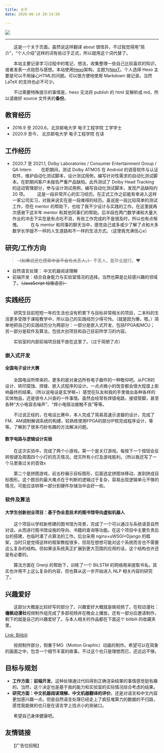 ```yaml
---
title: 关于
date: 2020-06-14 20:14:50

---
```


![](/about/index/natsumi2.3.jpg)

***

　　这是一个关于页面。虽然说这样翻译 about 很怪异，不过我觉得用“简介”，“个人介绍”这样的词有些过于正式，所以就用这个词代替了。

　　本站主要记录学习过程中的笔记、想法，收集整理一些自己比较喜欢的知识，或者发表一点抱怨与感想。本站使用[Hexo](https://hexo.io/zh-cn/)架构，主题为[NexT](http://theme-next.iissnan.com/)。个人选择 Hexo 主要是可以不用操心HTML的问题。可以很方便地使用 Markdown 做记录。当然 LaTeX 的支持也必不可少。

　　不过需要特殊提示的事情是，hexo 无法将 publish 的 html 反解析成 md，所以请做好 source 文件夹的**备份**。

## 教育经历

- 2016.9 至 2020.6，北京邮电大学 电子工程学院 工学学士
- 2020.9 至今，     北京邮电大学 电子工程学院 在读

## 工作经历

- 2020.7 至 2021.1, Dolby Laboratories / Consumer Entertainment Group / QA Intern
　　在职期间，测试 Dolby ATMOS 在 Android 的调音软件与认证软件，维护自动化测试脚本，设计测试用例，编写针对性需求的自动化测试脚本。在职期间客户未报告严重产品缺陷。此外测试了 Dolby Head Tracking 的运动管理部分，参与设计测试用例，编写自动化测试脚本，发现产品缺陷约 20 项。
　　这是一段非常开心的实习经历。在正式工作之前能有幸进入这样一家公司实习，对我来说实在是一段难得的经历。虽说是一段比较简单的测试工作，但在 mentor 的帮助下，也给了我不少设计与实践的工作。在这里就再次感谢下这半年 mentor 和其他同事们的帮助。后半段在两门数学课和大量大作业的冲击下实在是有点吃不消，有些工作完成的不是很及时，所以也有点惭愧。
　　在与 mentor 和同事的聊天当中，感觉自己或多或少了解了点和大多数学长学姐不一样的人生道路和不一样的生活方式。（这使我充满信心x）

## 研究/工作方向

> ~~（如果说还在摸索中会不会有点丢人。）~~ 不丢人，能毕业就行。❤️

- 自然语言处理： 中文机器阅读理解
- 前端开发：结合自身能力与实验室情况的选择。当然也算是比较感兴趣的领域了。~~（JavaScript 垃圾语言）~~


## 实践经历

　　研究生目前短短一年的生活也没有积累下与目标非常相关的项目，二本科的生活更多受限于课程教学中，所以自己的实践经历少得可怜。（就是因为懒，嗯。）简单地把自己的实践经历分为两部分：一部分是嵌入式开发，包括FPGA和MCU；另一部分是软件及算法，包括大创项目和自己目前所学习的内容。

　　实验室的内部前端项目就不放在这里了。（过于简陋了点）

### 嵌入式开发

#### 全国电子设计大赛

　　全国电设所带来的，更多的是对身边所有电子器件的一种敬仰吧。从PCB的设计、转印腐蚀、焊接、嵌入式程序的设计。一点点微小的改变都会很大程度上影响最终的结果。（所以说电设是玄学嘛~）感觉在队友和我的手里做出各种各样的实体物品，还是很令人兴奋的一件事情。虽然会经常有焊错电路，接错管脚，甚至各种“大小电容去噪声”、“焊小电阻治接触不良”等等。

　　不过说正经的，在电设比赛中，本人完成了简易高速示波器的设计，完成了FM、AM调制解调系统的构建，较熟练使用FPGA的部分IP核完成程序设计，等等。了解到了很多巧妙有趣的方法解决问题。

#### 数字电路与逻辑设计实验

　　在这次实验中，完成了两个小游戏。第一个是关灯游戏。每按下一个按钮会反转按键及周围四个小灯的亮灭情况。熄灭所有小灯及游戏胜利。（所以我还写了一个马里奥过关的音效x

　　第二个是拼图游戏，前五秒展示目标图形，后面选定拼图块移动，直到拼成目标图形。这个题目的最大难点在于判断的逻辑过于复杂，容易出现逻辑单元不够的情况，可能应该转移一部分到硬件存储当中会好一些。

### 软件及算法

#### 大学生创新创业项目：基于伪全息技术的图书馆导向虚拟机器人

　　这个项目以学校新修建的图书馆为背景，完成了一个可以通过与系统语音自然对话，从而进行图书馆设施的导向、书籍的查询等功能。在这个项目中主要负责后台的搭建，也临时凑了点算法的工作。后台采用 nginx+uWSGI+Django 的框架，当时只是觉得这样的框架教程很多，但现在想想可能对这个系统而言也不需要这么复杂的结构。但如果该系统真正扩展到更大范围的应用的话，这个结构也许还是有必要的。

　　算法方面在 Orenji 的帮助下，训练了一个 BiLSTM 的网络用来提取书名。其实也许用不上这么复杂的内容，但也算从这一步开始进入 NLP 相关内容的研究了。

## 兴趣爱好

　　这部分大概是比较好写的部分了。兴趣爱好大概就是做视频了。在校动漫社：**檐枫动漫社**视频制作组完成了多部视频并在晚会上播放。还有一部分应邀请制作，剩下的就是自己的兴趣爱好了。与本人相关的作品都在下面这个 bilibili 的收藏夹里。

[Link: Bilibili](https://space.bilibili.com/1760844/favlist?fid=47192744)

　　视频制作部分，侧重于MG（Motion Graphic）动画的制作。希望可以在简象的画面之中，包含一个细节丰富的故事。不过这个也只是理想而已，还远远不够。

## 目标与规划

- **工作方面：前端开发**。这种处理通过代码得到正确渲染结果的事情感觉挺有趣的。当然，这个决定也是基于我的能力和实验室的实际情况综合考虑的结果。
- **研究方面：中文机器阅读理解、中文机器翻译的评价**。还是对语言和中文内容更加感兴趣一点。但是自然语言处理已经走上了疯狂堆算力的数据的不归路，感觉我能做的也只是在语言学上找点小的突破口。

　　希望自己身体健康吧。

## 友情链接

　　【广告位招租】